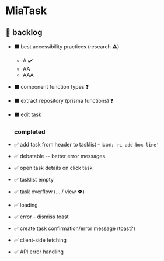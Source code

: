 # MiaTask

## 📃 backlog

- ⬛ best accessibility practices (research ⚠️)
  - A ✔️
  - AA
  - AAA
- ⬛ component function types ❓
- ⬛ extract repository (prisma functions) ❓
- ⬛ edit task

  ### completed

- ✅ add task from header to tasklist - icon: `'ri-add-box-line'`
- ✅ debatable -- better error messages
- ✅ open task details on click task
- ✅ tasklist empty
- ✅ task overflow (... / view 👁️)
- ✅ loading
- ✅ error - dismiss toast
- ✅ create task confirmation/error message (toast?)
- ✅ client-side fetching
- ✅ API error handling
